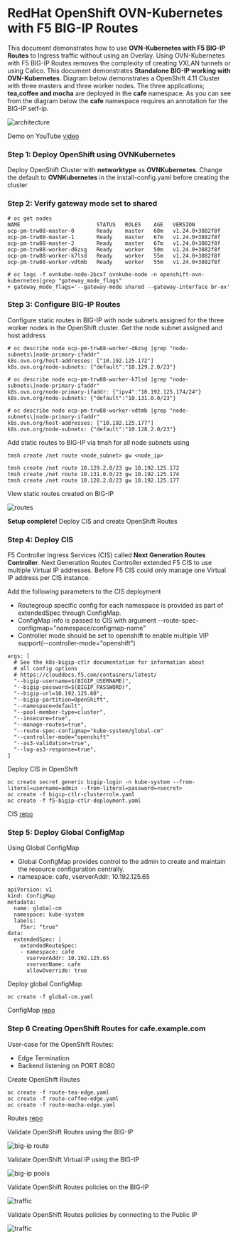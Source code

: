 # RedHat OpenShift OVN-Kubernetes with F5 BIG-IP Routes

This document demonstrates how to use **OVN-Kubernetes with F5 BIG-IP Routes** to Ingress traffic without using an Overlay. Using OVN-Kubernetes with F5 BIG-IP Routes removes the complexity of creating VXLAN tunnels or using Calico. This document demonstrates **Standalone BIG-IP working with OVN-Kubernetes**. Diagram below demonstrates a OpenShift 4.11 Cluster with three masters and three worker nodes. The three applications; **tea,coffee and mocha** are deployed in the **cafe** namespace. As you can see from the diagram below the **cafe** namespace requires an annotation for the BIG-IP self-ip. 

![architecture](https://github.com/mdditt2000/openshift-4-11/blob/main/ovn-kubernetes/diagram/2022-10-12_12-48-49.png)

Demo on YouTube [video]()

### Step 1: Deploy OpenShift using OVNKubernetes

Deploy OpenShift Cluster with **networktype** as **OVNKubernetes**. Change the default to **OVNKubernetes** in the install-config.yaml before creating the cluster

### Step 2: Verify gateway mode set to shared

```
# oc get nodes
NAME                        STATUS   ROLES    AGE   VERSION
ocp-pm-trw88-master-0       Ready    master   68m   v1.24.0+3882f8f
ocp-pm-trw88-master-1       Ready    master   67m   v1.24.0+3882f8f
ocp-pm-trw88-master-2       Ready    master   67m   v1.24.0+3882f8f
ocp-pm-trw88-worker-d6zsg   Ready    worker   50m   v1.24.0+3882f8f
ocp-pm-trw88-worker-k7lsd   Ready    worker   55m   v1.24.0+3882f8f
ocp-pm-trw88-worker-vdtmb   Ready    worker   55m   v1.24.0+3882f8f
```

```
# oc logs -f ovnkube-node-2bcx7 ovnkube-node -n openshift-ovn-kubernetes|grep "gateway_mode_flags"
+ gateway_mode_flags='--gateway-mode shared --gateway-interface br-ex'
```

### Step 3: Configure BIG-IP Routes

Configure static routes in BIG-IP with node subnets assigned for the three worker nodes in the OpenShift cluster. Get the node subnet assigned and host address

```
# oc describe node ocp-pm-trw88-worker-d6zsg |grep "node-subnets\|node-primary-ifaddr"
k8s.ovn.org/host-addresses: ["10.192.125.172"]
k8s.ovn.org/node-subnets: {"default":"10.129.2.0/23"}

# oc describe node ocp-pm-trw88-worker-k7lsd |grep "node-subnets\|node-primary-ifaddr"
k8s.ovn.org/node-primary-ifaddr: {"ipv4":"10.192.125.174/24"}
k8s.ovn.org/node-subnets: {"default":"10.131.0.0/23"}

# oc describe node ocp-pm-trw88-worker-vdtmb |grep "node-subnets\|node-primary-ifaddr"
k8s.ovn.org/host-addresses: ["10.192.125.177"]
k8s.ovn.org/node-subnets: {"default":"10.128.2.0/23"}
```

Add static routes to BIG-IP via tmsh for all node subnets using 

```
tmsh create /net route <node_subnet> gw <node_ip>
```
```
tmsh create /net route 10.129.2.0/23 gw 10.192.125.172
tmsh create /net route 10.131.0.0/23 gw 10.192.125.174
tmsh create /net route 10.128.2.0/23 gw 10.192.125.177
```
View static routes created on BIG-IP

![routes](https://github.com/mdditt2000/openshift-4-11/blob/main/ovn-kubernetes/diagram/2022-10-12_13-30-34.png)

**Setup complete!** Deploy CIS and create OpenShift Routes

### Step 4: Deploy CIS

F5 Controller Ingress Services (CIS) called **Next Generation Routes Controller**. Next Generation Routes Controller extended F5 CIS to use multiple Virtual IP addresses. Before F5 CIS could only manage one Virtual IP address per CIS instance.

Add the following parameters to the CIS deployment

* Routegroup specific config for each namespace is provided as part of extendedSpec through ConfigMap.
* ConfigMap info is passed to CIS with argument --route-spec-configmap="namespace/configmap-name"
* Controller mode should be set to openshift to enable multiple VIP support(--controller-mode="openshift")

```
args: [
  # See the k8s-bigip-ctlr documentation for information about
  # all config options
  # https://clouddocs.f5.com/containers/latest/
  "--bigip-username=$(BIGIP_USERNAME)",
  "--bigip-password=$(BIGIP_PASSWORD)",
  "--bigip-url=10.192.125.60",
  "--bigip-partition=OpenShift",
  "--namespace=default",
  "--pool-member-type=cluster",
  "--insecure=true",
  "--manage-routes=true",
  "--route-spec-configmap="kube-system/global-cm"
  "--controller-mode="openshift"
  "--as3-validation=true",
  "--log-as3-response=true",
]
```

Deploy CIS in OpenShift

```
oc create secret generic bigip-login -n kube-system --from-literal=username=admin --from-literal=password=<secret>
oc create -f bigip-ctlr-clusterrole.yaml
oc create -f f5-bigip-ctlr-deployment.yaml
```

CIS [repo](https://github.com/mdditt2000/openshift-4-11/tree/main/ovn-kubernetes/next-gen-route/cis)

### Step 5: Deploy Global ConfigMap

Using Global ConfigMap

* Global ConfigMap provides control to the admin to create and maintain the resource configuration centrally.
* namespace: cafe, vserverAddr: 10.192.125.65

```
apiVersion: v1
kind: ConfigMap
metadata:
  name: global-cm
  namespace: kube-system
  labels:
    f5nr: "true"
data:
  extendedSpec: |
    extendedRouteSpec:
    - namespace: cafe
      vserverAddr: 10.192.125.65
      vserverName: cafe
      allowOverride: true
```

Deploy global ConfigMap

```
oc create -f global-cm.yaml
```
ConfigMap [repo](https://github.com/mdditt2000/openshift-4-11/blob/main/ovn-kubernetes/next-gen-route/route/global-cm.yaml)

### Step 6 Creating OpenShift Routes for cafe.example.com

User-case for the OpenShift Routes:

- Edge Termination
- Backend listening on PORT 8080

Create OpenShift Routes

```
oc create -f route-tea-edge.yaml
oc create -f route-coffee-edge.yaml
oc create -f route-mocha-edge.yaml
```

Routes [repo](https://github.com/mdditt2000/openshift-4-11/tree/main/ovn-kubernetes/next-gen-route/route/cafe/secure)

Validate OpenShift Routes using the BIG-IP

![big-ip route](https://github.com/mdditt2000/openshift-4-11/blob/main/ovn-kubernetes/diagram/2022-06-07_15-35-21.png)

Validate OpenShift Virtual IP using the BIG-IP

![big-ip pools](https://github.com/mdditt2000/openshift-4-11/blob/main/ovn-kubernetes/diagram/2022-06-07_15-37-33.png)

Validate OpenShift Routes policies on the BIG-IP

![traffic](https://github.com/mdditt2000/openshift-4-11/blob/main/ovn-kubernetes/diagram/2022-06-07_15-38-08.png)

Validate OpenShift Routes policies by connecting to the Public IP

![traffic](https://github.com/mdditt2000/openshift-4-11/blob/main/ovn-kubernetes/diagram/2022-10-12_13-46-30.png)